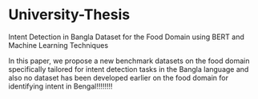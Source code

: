 # University-Thesis
Intent Detection in Bangla Dataset for the Food Domain using BERT and Machine Learning Techniques 

In this paper, we propose a new benchmark datasets on the food domain specifically tailored for intent detection tasks in the Bangla language and also no dataset has been developed earlier on the food domain for identifying intent in Bengal‼‼‼‼
